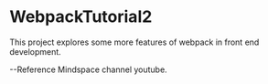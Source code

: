 # WebpackTutorial2
This project explores some more features of webpack in front end development.

--Reference Mindspace channel youtube.
